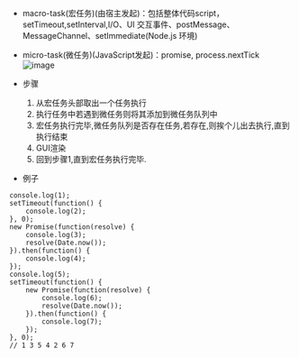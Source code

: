 - macro-task(宏任务)(由宿主发起)：包括整体代码script，setTimeout,setInterval,I/O、UI 交互事件、postMessage、MessageChannel、setImmediate(Node.js 环境)
- micro-task(微任务)(JavaScript发起)：promise, process.nextTick
![image](https://user-gold-cdn.xitu.io/2017/11/21/15fdcea13361a1ec?imageView2/0/w/1280/h/960/format/webp/ignore-error/1)

- 步骤
    1. 从宏任务头部取出一个任务执行
    2. 执行任务中若遇到微任务则将其添加到微任务队列中
    3. 宏任务执行完毕,微任务队列是否存在任务,若存在,则挨个儿出去执行,直到执行结束
    4. GUI渲染
    5. 回到步骤1,直到宏任务执行完毕.
- 例子
```
console.log(1);
setTimeout(function() {
    console.log(2);
}, 0);
new Promise(function(resolve) {
    console.log(3);
    resolve(Date.now());
}).then(function() {
    console.log(4);
});
console.log(5);
setTimeout(function() {
    new Promise(function(resolve) {
        console.log(6);
        resolve(Date.now());
    }).then(function() {
        console.log(7);
    });
}, 0);
// 1 3 5 4 2 6 7
```